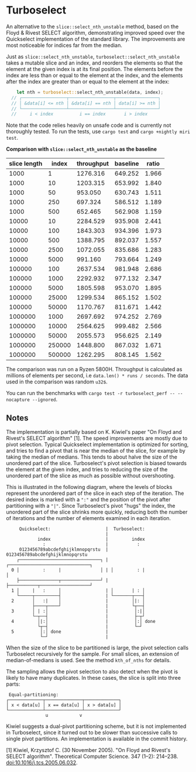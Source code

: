 # Turboselect

An alternative to the `slice::select_nth_unstable` method, based on the Floyd & Rivest SELECT algorithm, demonstrating improved speed over the Quickselect implementation of the standard library. The improvements are most noticeable for indices far from the median. 

Just as  `slice::select_nth_unstable`, `turboselect::select_nth_unstable` takes a mutable slice and an index, and reorders the elements so that the element at the given index is at its final position. The elements before the index are less than or equal to the element at the index, and the elements after the index are greater than or equal to the element at the index:

```rust
    let nth = turboselect::select_nth_unstable(data, index);
  // ┌─────────────────┬─────────────────┬────────────────┐
  // │ &data[i] <= nth │ &data[i] == nth │ data[i] >= nth │
  // └─────────────────┴─────────────────┴────────────────┘
  //     i < index          i == index       i > index           
```

Note that the code relies heavily on unsafe code and is currently not thoroughly tested. To run the tests, use `cargo test` and `cargo +nightly miri test`.

**Comparison with  `slice::select_nth_unstable` as the baseline**

| slice length | index  | throughput | baseline | ratio |
| ------------ | ------ | ---------- | -------- | ----- |
| 1000         | 1      | 1276.316   | 649.252  | 1.966 |
| 1000         | 10     | 1203.315   | 653.992  | 1.840 |
| 1000         | 50     | 953.050    | 630.743  | 1.511 |
| 1000         | 250    | 697.324    | 586.512  | 1.189 |
| 1000         | 500    | 652.465    | 562.908  | 1.159 |
| 10000        | 10     | 2284.529   | 935.908  | 2.441 |
| 10000        | 100    | 1843.303   | 934.396  | 1.973 |
| 10000        | 500    | 1388.795   | 892.037  | 1.557 |
| 10000        | 2500   | 1072.055   | 835.686  | 1.283 |
| 10000        | 5000   | 991.160    | 793.664  | 1.249 |
| 100000       | 100    | 2637.534   | 981.948  | 2.686 |
| 100000       | 1000   | 2292.932   | 977.132  | 2.347 |
| 100000       | 5000   | 1805.598   | 953.070  | 1.895 |
| 100000       | 25000  | 1299.534   | 865.152  | 1.502 |
| 100000       | 50000  | 1170.767   | 811.671  | 1.442 |
| 1000000      | 1000   | 2697.692   | 974.252  | 2.769 |
| 1000000      | 10000  | 2564.625   | 999.482  | 2.566 |
| 1000000      | 50000  | 2055.573   | 956.625  | 2.149 |
| 1000000      | 250000 | 1448.800   | 867.032  | 1.671 |
| 1000000      | 500000 | 1262.295   | 808.145  | 1.562 |

The comparison was run on a Ryzen 5800H. Throughput is calculated as millions of elements per second, i.e `data.len() * runs / seconds`. The data used in the comparison was random `u32`s.

You can run the benchmarks with `cargo test -r turboselect_perf -- --nocapture --ignored`.

## Notes

The implementation is partially based on K. Kiwiel's paper "On Floyd and Rivest's SELECT algorithm" [1]. The speed improvements are mostly due to pivot selection. Typical Quickselect implementation is optimized for sorting, and tries to find a pivot that is near the median of the slice, for example by taking the median of medians. This tends to about halve the size of the unordered part of the slice. Turboselect's pivot selection is biased towards the element at the given index, and tries to reducing the size of the unordered part of the slice as much as possible without overshooting. 

This is illustrated in the following diagram, where the levels of blocks represent the unordered part of the slice in each step of the iteration. The desired index is marked with a `":"` and the position of the pivot after partitioning with a `"|"`. Since Turboselect's pivot "hugs" the index, the unordered part of the slice shrinks more quickly, reducing both the number of iterations and the number of elements examined in each iteration.

```text 
     Quickselect:                     |  Turboselect:
                                      |
            index                     |         index
              :                       |           : 
     0123456789abcdefghijklmnopqrstu  |  0123456789abcdefghijklmnopqrstu  
    ┌───────────────────────────────┐ | ┌───────────────────────────────┐
  0 │         :     |               │ | │         : |                   │
    ├───────────────┬───────────────┘ | ├───────────┬───────────────────┘
  1 │     |   :     │                 | │       | : │
    └─────┬─────────┤                 | └───────┬───┤
  2       │   :|    │                 |         │|: │
          ├────┬────┘                 |         └┬──┤
  3       │ | :│                      |          │:|│
          └─┬──┤                      |          ├─┬┘
  4         │|:│                      |          │:│ done
            └┬─┤                      |          └─┘
  5          │:│ done                 |
             └─┘                      |
```

When the size of the slice to be partitioned is large, the pivot selection calls Turboselect recursively for the sample. For small slices, an extension of median-of-medians is used. See the method `kth_of_nths` for details.

The sampling allows the pivot selection to also detect when the pivot is likely to have many duplicates. In these cases, the slice is split into three parts:

```text
 Equal-partitioning:
┌─────────────┬──────────────┬─────────────┐
│ x < data[u] │ x == data[u] │ x > data[u] │
└─────────────┴──────────────┴─────────────┘
               u            v
```

Kiwiel suggests a dual-pivot partitioning scheme, but it is not implemented in Turboselect, since it turned out to be slower than successive calls to single pivot partitions. An implementation is available in the commit history.

[1] Kiwiel, Krzysztof C. (30 November 2005). "On Floyd and Rivest's SELECT algorithm". Theoretical Computer Science. 347 (1–2): 214–238. [doi:10.1016/j.tcs.2005.06.032](https://doi.org/10.1016%2Fj.tcs.2005.06.032).